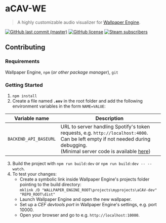 # aCAV-WE
> A highly customizable audio visualizer for [Wallpaper Engine](https://www.wallpaperengine.io/).

[![GitHub last commit (master)](https://img.shields.io/github/last-commit/aleab/acav-we/master)][commits/master]
[![GitHub license](https://img.shields.io/github/license/aleab/acav-we)][license]
[![Steam subscribers](https://img.shields.io/steam/subscriptions/2071366191?color=1C3F56&logo=steam)][steam-workshop]

## Contributing

### Requirements
Wallpaper Engine, `npm` (_or other package manager_), `git`

### Getting Started
1. `npm install`
2. Create a file named **`.env`** in the root folder and add the following environment variables in the form `NAME=VALUE`:

Variable name         | Description
--------------------- | ---------------------
`BACKEND_API_BASEURL` | URL to server handling Spotify's token requests, e.g. `http://localhost:4000`.<br>Can be left empty if not needed during debugging.<br>(Minimal server code is available [here](https://github.com/aleab/acav-we-server))

3. Build the project with `npm run build:dev` or `npm run build:dev -- --watch`.
4. To test your changes:
   - Create a symbolic link inside Wallpaper Engine's projects folder pointing to the build directory:  
   `mklink /D "WALLPAPER_ENGINE_ROOT\projects\myprojects\aCAV-dev" "REPO_ROOT\dist"`
   - Launch Wallpaper Engine and open the new wallpaper.
   - Set up a _CEF devtools port_ in Wallpaper Engine's settings, e.g. port 10000.
   - Open your browser and go to e.g. `http://localhost:10000`.


[//]: # (Links)
[commits/master]: <https://github.com/aleab/acav-we/commits/master>
[license]: </LICENSE.txt>
[steam-workshop]: <https://steamcommunity.com/sharedfiles/filedetails/?id=2071366191>
